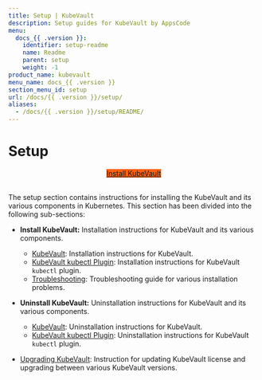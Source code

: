 ```yaml
---
title: Setup | KubeVault
description: Setup guides for KubeVault by AppsCode
menu:
  docs_{{ .version }}:
    identifier: setup-readme
    name: Readme
    parent: setup
    weight: -1
product_name: kubevault
menu_name: docs_{{ .version }}
section_menu_id: setup
url: /docs/{{ .version }}/setup/
aliases:
  - /docs/{{ .version }}/setup/README/
---
```


# Setup

<div style="text-align: center;">
  <a class="button is-info is-medium is-active has-text-weight-normal" href="/docs/setup/install/kubevault.md"  style="background:#FC6011; width: 18rem;">Install KubeVault</a>
</div>
<br>

The setup section contains instructions for installing the KubeVault and its various components in Kubernetes. This section has been divided into the following sub-sections:

- **Install KubeVault:** Installation instructions for KubeVault and its various components.
  - [KubeVault](/docs/setup/install/kubevault.md): Installation instructions for KubeVault.
  - [KubeVault kubectl Plugin](/docs/setup/install/kubectl_plugin.md): Installation instructions for KubeVault `kubectl` plugin.
  - [Troubleshooting](/docs/setup/install/troubleshoting.md): Troubleshooting guide for various installation problems.

- **Uninstall KubeVault:** Uninstallation instructions for KubeVault and its various components.
  - [KubeVault](/docs/setup/uninstall/kubevault.md): Uninstallation instructions for KubeVault.
  - [KubeVault kubectl Plugin](/docs/setup/uninstall/kubectl_plugin.md): Uninstallation instructions for KubeVault `kubectl` plugin.

- [Upgrading KubeVault](/docs/setup/upgrade/index.md): Instruction for updating KubeVault license and upgrading between various KubeVault versions.
